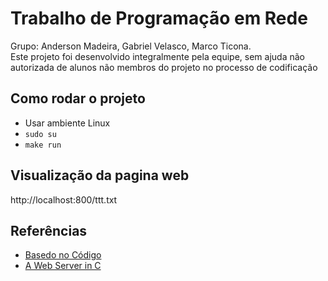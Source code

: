 # Trabalho de Programação em Rede
Grupo: Anderson Madeira, Gabriel Velasco, Marco Ticona.<br/>
Este projeto foi desenvolvido integralmente pela equipe, sem ajuda não autorizada de alunos não membros do projeto no processo de codificação

## Como rodar o projeto
- Usar ambiente Linux
- `sudo su`
- `make run`

## Visualização da pagina web
http://localhost:800/ttt.txt

## Referências
- [Basedo no Código](https://github.com/ericomeehan/libeom/blob/main/test/main.c)
- [A Web Server in C](https://dzone.com/articles/web-server-c) 